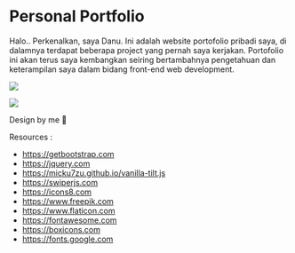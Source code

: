 # Personal Portfolio 

Halo.. Perkenalkan, saya Danu. Ini adalah website portofolio pribadi saya, di dalamnya terdapat beberapa project yang pernah saya kerjakan. Portofolio ini akan terus saya kembangkan seiring bertambahnya pengetahuan dan keterampilan saya dalam bidang front-end web development.

[![](https://img.shields.io/badge/-myPortfolioWebsite-orange?logo=website&style=flat)](https://linktr.ee/danupratama)

[![](https://img.shields.io/badge/-danupratama.dev@gmail.com-1fa2f2?logo=gmail&style=flat&logoColor=white)](mailto:danupratama.dev@gmail.com)

Design by me 🎨

Resources :

- https://getbootstrap.com
- https://jquery.com
- https://micku7zu.github.io/vanilla-tilt.js
- https://swiperjs.com
- https://icons8.com
- https://www.freepik.com
- https://www.flaticon.com
- https://fontawesome.com
- https://boxicons.com
- https://fonts.google.com
